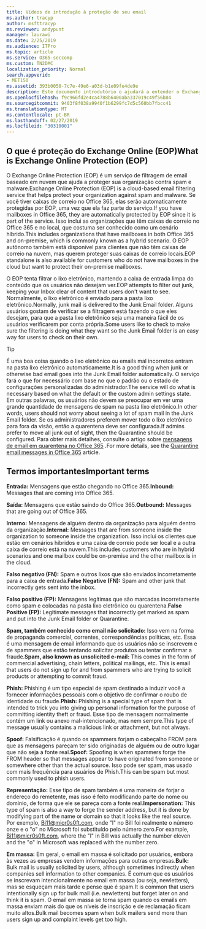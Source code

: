 ```yaml
---
title: Vídeos de introdução à proteção de seu email
ms.author: tracyp
author: msfttracyp
ms.reviewer: andypunt
manager: laurawi
ms.date: 2/25/2019
ms.audience: ITPro
ms.topic: article
ms.service: O365-seccomp
ms.custom: TN2DMC
localization_priority: Normal
search.appverid:
- MET150
ms.assetid: 393b0050-7c7e-49e6-a03d-b1e09fe4de9e
description: Este documento introdutório o ajudará a entender o Exchange Online Protection (EOP) e uma terminologia importante. Isso se aplica aos clientes do Office 365 que estão protegendo caixas de correio hospedadas em nuvem do Exchange Online e clientes autônomos do EOP que estão protegendo caixas de correio locais, como o Exchange Server 2016.
ms.openlocfilehash: f9c966fd2e4ca4788b6400aba337019c49f56b84
ms.sourcegitcommit: 9403f8f038a9940f1b6299fc7d5c560bb7fbcc41
ms.translationtype: MT
ms.contentlocale: pt-BR
ms.lasthandoff: 02/27/2019
ms.locfileid: "30310001"
---
```

## <a name="what-is-exchange-online-protection-eop"></a><span data-ttu-id="02999-104">O que é proteção do Exchange Online (EOP)</span><span class="sxs-lookup"><span data-stu-id="02999-104">What is Exchange Online Protection (EOP)</span></span>

<span data-ttu-id="02999-105">O Exchange Online Protection (EOP) é um serviço de filtragem de email baseado em nuvem que ajuda a proteger sua organização contra spam e malware.</span><span class="sxs-lookup"><span data-stu-id="02999-105">Exchange Online Protection (EOP) is a cloud-based email filtering service that helps protect your organization against spam and malware.</span></span> <span data-ttu-id="02999-106">Se você tiver caixas de correio no Office 365, elas serão automaticamente protegidas por EOP, uma vez que ela faz parte do serviço.</span><span class="sxs-lookup"><span data-stu-id="02999-106">If you have mailboxes in Office 365, they are automatically protected by EOP since it is part of the service.</span></span> <span data-ttu-id="02999-107">Isso inclui as organizações que têm caixas de correio no Office 365 e no local, que costuma ser conhecido como um cenário híbrido.</span><span class="sxs-lookup"><span data-stu-id="02999-107">This includes organizations that have mailboxes in both Office 365 and on-premise, which is commonly known as a hybrid scenario.</span></span> <span data-ttu-id="02999-108">O EOP autônomo também está disponível para clientes que não têm caixas de correio na nuvem, mas querem proteger suas caixas de correio locais.</span><span class="sxs-lookup"><span data-stu-id="02999-108">EOP standalone is also available for customers who do not have mailboxes in the cloud but want to protect their on-premise mailboxes.</span></span> 

<span data-ttu-id="02999-109">O EOP tenta filtrar o lixo eletrônico, mantendo a caixa de entrada limpa do conteúdo que os usuários não desejam ver.</span><span class="sxs-lookup"><span data-stu-id="02999-109">EOP attempts to filter out junk, keeping your Inbox clear of content that users don't want to see.</span></span> <span data-ttu-id="02999-110">Normalmente, o lixo eletrônico é enviado para a pasta lixo eletrônico.</span><span class="sxs-lookup"><span data-stu-id="02999-110">Normally, junk mail is delivered to the Junk Email folder.</span></span> <span data-ttu-id="02999-111">Alguns usuários gostam de verificar se a filtragem está fazendo o que eles desejam, para que a pasta lixo eletrônico seja uma maneira fácil de os usuários verificarem por conta própria.</span><span class="sxs-lookup"><span data-stu-id="02999-111">Some users like to check to make sure the filtering is doing what they want so the Junk Email folder is an easy way for users to check on their own.</span></span>  

> [!TIP]
> <span data-ttu-id="02999-112">É uma boa coisa quando o lixo eletrônico ou emails mal incorretos entram na pasta lixo eletrônico automaticamente.</span><span class="sxs-lookup"><span data-stu-id="02999-112">It is a good thing when junk or otherwise bad email goes into the Junk Email folder automatically.</span></span> <span data-ttu-id="02999-113">O serviço fará o que for necessário com base no que o padrão ou o estado de configurações personalizadas do administrador.</span><span class="sxs-lookup"><span data-stu-id="02999-113">The service will do what is necessary based on what the default or the custom admin settings state.</span></span> <span data-ttu-id="02999-114">Em outras palavras, os usuários não devem se preocupar em ver uma grande quantidade de mensagens de spam na pasta lixo eletrônico.</span><span class="sxs-lookup"><span data-stu-id="02999-114">In other words, users should not worry about seeing a lot of spam mail in the Junk Email folder.</span></span> <span data-ttu-id="02999-115">Se os administradores preferem mover todo o lixo eletrônico para fora da visão, então a quarentena deve ser configurada.</span><span class="sxs-lookup"><span data-stu-id="02999-115">If admins prefer to move all junk out of sight, then the Quarantine should be configured.</span></span> <span data-ttu-id="02999-116">Para obter mais detalhes, consulte o artigo sobre [mensagens de email em quarentena no Office 365](quarantine-email-messages.md) .</span><span class="sxs-lookup"><span data-stu-id="02999-116">For more details, see the [Quarantine email messages in Office 365](quarantine-email-messages.md) article.</span></span>

## <a name="important-terms"></a><span data-ttu-id="02999-117">Termos importantes</span><span class="sxs-lookup"><span data-stu-id="02999-117">Important terms</span></span>

<span data-ttu-id="02999-118">**Entrada:** Mensagens que estão chegando no Office 365.</span><span class="sxs-lookup"><span data-stu-id="02999-118">**Inbound:** Messages that are coming into Office 365.</span></span>

<span data-ttu-id="02999-119">**Saída:** Mensagens que estão saindo do Office 365.</span><span class="sxs-lookup"><span data-stu-id="02999-119">**Outbound:** Messages that are going out of Office 365.</span></span>

<span data-ttu-id="02999-120">**Interno:** Mensagens de alguém dentro da organização para alguém dentro da organização.</span><span class="sxs-lookup"><span data-stu-id="02999-120">**Internal:** Messages that are from someone inside the organization to someone inside the organization.</span></span> <span data-ttu-id="02999-121">Isso inclui os clientes que estão em cenários híbridos e uma caixa de correio pode ser local e a outra caixa de correio está na nuvem.</span><span class="sxs-lookup"><span data-stu-id="02999-121">This includes customers who are in hybrid scenarios and one mailbox could be on-premise and the other mailbox is in the cloud.</span></span>

<span data-ttu-id="02999-122">**Falso negativo (FN):** Spam e outros lixos que são enviados incorretamente para a caixa de entrada.</span><span class="sxs-lookup"><span data-stu-id="02999-122">**False Negative (FN):** Spam and other junk that incorrectly gets sent into the inbox.</span></span>

<span data-ttu-id="02999-123">**Falso positivo (FP):** Mensagens legítimas que são marcadas incorretamente como spam e colocadas na pasta lixo eletrônico ou quarentena.</span><span class="sxs-lookup"><span data-stu-id="02999-123">**False Positive (FP):** Legitimate messages that incorrectly get marked as spam and put into the Junk Email folder or Quarantine.</span></span>

<span data-ttu-id="02999-124">**Spam, também conhecido como email não solicitado:** Isso vem na forma de propaganda comercial, correntes, correspondências políticas, etc. Essa é uma mensagem de email informando que os usuários não se inscrevem e de spammers que estão tentando solicitar produtos ou tentar confirmar a fraude.</span><span class="sxs-lookup"><span data-stu-id="02999-124">**Spam, also known as unsolicited e-mail:** This comes in the form of commercial advertising, chain letters, political mailings, etc. This is email that users do not sign up for and from spammers who are trying to solicit products or attempting to commit fraud.</span></span>

<span data-ttu-id="02999-125">**Phish:** Phishing é um tipo especial de spam destinado a induzir você a fornecer informações pessoais com o objetivo de confirmar o roubo de identidade ou fraude.</span><span class="sxs-lookup"><span data-stu-id="02999-125">**Phish:** Phishing is a special type of spam that is intended to trick you into giving up personal information for the purpose of committing identity theft or fraud.</span></span> <span data-ttu-id="02999-126">Esse tipo de mensagem normalmente contém um link ou anexo mal-intencionado, mas nem sempre.</span><span class="sxs-lookup"><span data-stu-id="02999-126">This type of message usually contains a malicious link or attachment, but not always.</span></span>

<span data-ttu-id="02999-127">**Spoof:** Falsificação é quando os spammers forjam o cabeçalho FROM para que as mensagens pareçam ter sido originadas de alguém ou de outro lugar que não seja a fonte real.</span><span class="sxs-lookup"><span data-stu-id="02999-127">**Spoof:** Spoofing is when spammers forge the FROM header so that messages appear to have originated from someone or somewhere other than the actual source.</span></span> <span data-ttu-id="02999-128">Isso pode ser spam, mas usado com mais frequência para usuários de Phish.</span><span class="sxs-lookup"><span data-stu-id="02999-128">This can be spam but most commonly used to phish users.</span></span>

<span data-ttu-id="02999-129">**Representação:** Esse tipo de spam também é uma maneira de forjar o endereço do remetente, mas isso é feito modificando parte do nome ou domínio, de forma que ele se pareça com a fonte real.</span><span class="sxs-lookup"><span data-stu-id="02999-129">**Impersonation:** This type of spam is also a way to forge the sender address, but it is done by modifying part of the name or domain so that it looks like the real source.</span></span> <span data-ttu-id="02999-130">Por exemplo, Bi11@micr0s0ft.com, onde "l" no Bill foi realmente o número onze e o "o" no Microsoft foi substituído pelo número zero.</span><span class="sxs-lookup"><span data-stu-id="02999-130">For example, Bi11@micr0s0ft.com, where the "l" in Bill was actually the number eleven and the "o" in Microsoft was replaced with the number zero.</span></span>

<span data-ttu-id="02999-131">**Em massa:** Em geral, o email em massa é solicitado por usuários, embora às vezes as empresas vendem informações para outras empresas.</span><span class="sxs-lookup"><span data-stu-id="02999-131">**Bulk:** Bulk mail is usually solicited by users, although sometimes indirectly when companies sell information to other companies.</span></span> <span data-ttu-id="02999-132">É comum que os usuários se inscrevam intencionalmente no email em massa (ou seja, newletters), mas se esqueçam mais tarde e pense que é spam.</span><span class="sxs-lookup"><span data-stu-id="02999-132">It is common that users intentionally sign up for bulk mail (i.e. newletters) but forget later on and think it is spam.</span></span> <span data-ttu-id="02999-133">O email em massa se torna spam quando os emails em massa enviam mais do que os níveis de inscrição e de reclamação ficam muito altos.</span><span class="sxs-lookup"><span data-stu-id="02999-133">Bulk mail becomes spam when bulk mailers send more than users sign up and complaint levels get too high.</span></span>
